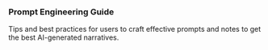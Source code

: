 ### Prompt Engineering Guide
Tips and best practices for users to craft effective prompts and notes to get the best AI-generated narratives.
